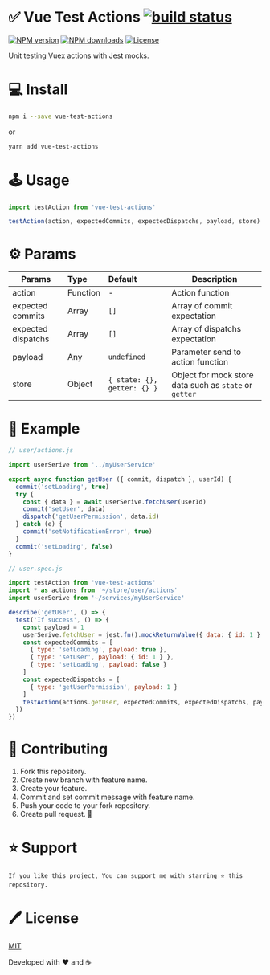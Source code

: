 # ✅ Vue Test Actions <a href="https://biigpongsatorn.github.io/#/vue-test-actions"><img src="https://travis-ci.org/biigpongsatorn/biigpongsatorn.github.io.svg?branch=dev" alt="build status"></a>
<a href="https://npmjs.com/package/vue-test-actions"><img src="https://img.shields.io/npm/v/vue-test-actions.svg?style=flat" alt="NPM version"></a> <a href="https://npmjs.com/package/vue-test-actions"><img src="https://img.shields.io/npm/dm/vue-test-actions.svg?style=flat" alt="NPM downloads"></a> <a href="https://www.npmjs.com/package/vue-test-actions"><img src="https://img.shields.io/npm/l/vue-test-actions.svg?style=flat" alt="License"></a>

Unit testing Vuex actions with Jest mocks.

# 💻 Install

```sh
npm i --save vue-test-actions
```
or
```sh
yarn add vue-test-actions
```

# 🕹 Usage

```javascript
import testAction from 'vue-test-actions'

testAction(action, expectedCommits, expectedDispatchs, payload, store)
```

# ⚙️ Params
| Params            | Type          | Default       | Description                       |
| ----------------- |:--------------|:--------------| ----------------------------------|
| action            | Function      | -             | Action function                   |
| expected commits  | Array         | `[]`          | Array of commit expectation       |
| expected dispatchs| Array         | `[]`          | Array of dispatchs expectation    |
| payload           | Any           | `undefined`    | Parameter send to action function |
| store             | Object        | `{ state: {}, getter: {} }`| Object for mock store data such as `state` or `getter` |


# 🔎 Example

```javascript
// user/actions.js

import userSerive from '../myUserService'

export async function getUser ({ commit, dispatch }, userId) {
  commit('setLoading', true)
  try {
    const { data } = await userSerive.fetchUser(userId)
    commit('setUser', data)
    dispatch('getUserPermission', data.id)
  } catch (e) {
    commit('setNotificationError', true)
  }
  commit('setLoading', false)
}
```

```javascript
// user.spec.js

import testAction from 'vue-test-actions'
import * as actions from '~/store/user/actions'
import userSerive from '~/services/myUserService'

describe('getUser', () => {
  test('If success', () => {
    const payload = 1
    userSerive.fetchUser = jest.fn().mockReturnValue({ data: { id: 1 } })
    const expectedCommits = [
      { type: 'setLoading', payload: true },
      { type: 'setUser', payload: { id: 1 } },
      { type: 'setLoading', payload: false }
    ]
    const expectedDispatchs = [
      { type: 'getUserPermission', payload: 1 }
    ]
    testAction(actions.getUser, expectedCommits, expectedDispatchs, payload)
  })
})

```

# 🤝 Contributing
1. Fork this repository.
2. Create new branch with feature name.
3. Create your feature.
4. Commit and set commit message with feature name.
5. Push your code to your fork repository.
6. Create pull request. 🙂

# ⭐️ Support

```
If you like this project, You can support me with starring ⭐ this repository.
```

# 🖊 License

[MIT](LICENSE)

Developed with ❤️ and ☕️ 
